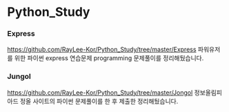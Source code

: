 # Python_Study

### Express
https://github.com/RayLee-Kor/Python_Study/tree/master/Express
파워유저를 위한 파이썬 express 연습문제 programming 문제풀이를 정리해뒀습니다. <br>

### Jungol
https://github.com/RayLee-Kor/Python_Study/tree/master/Jongol
정보올림피아드 정올 사이트의 파이썬 문제풀이를 한 후 제출한  정리해뒀습니다. <br>

